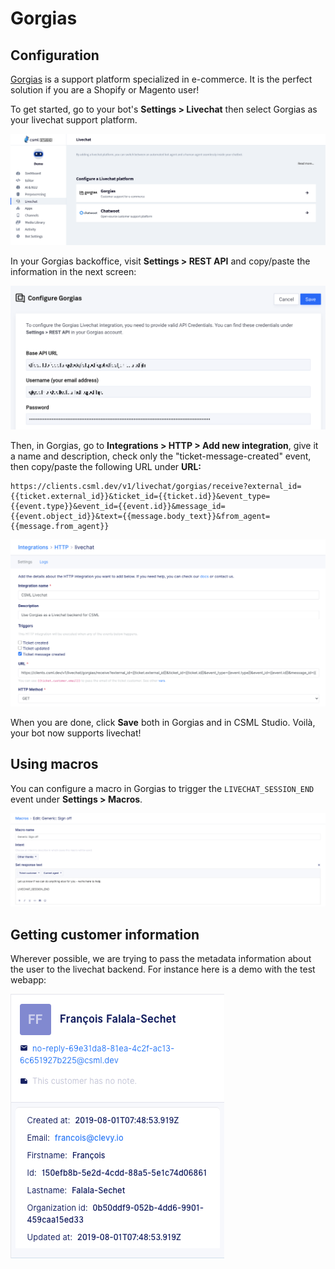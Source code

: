 # Gorgias

## Configuration

[Gorgias](https://www.gorgias.com/) is a support platform specialized in e-commerce. It is the perfect solution if you are a Shopify or Magento user!

To get started, go to your bot's **Settings &gt; Livechat** then select Gorgias as your livechat support platform.

![](../../.gitbook/assets/cleanshot-2021-06-04-at-12.37.31-2x.png)

In your Gorgias backoffice, visit **Settings &gt; REST API** and copy/paste the information in the next screen:

![](../../.gitbook/assets/image%20%2825%29.png)

Then, in Gorgias, go to **Integrations &gt; HTTP &gt; Add new integration**, give it a name and description, check only the "ticket-message-created" event, then copy/paste the following URL under **URL:**

```text
https://clients.csml.dev/v1/livechat/gorgias/receive?external_id={{ticket.external_id}}&ticket_id={{ticket.id}}&event_type={{event.type}}&event_id={{event.id}}&message_id={{event.object_id}}&text={{message.body_text}}&from_agent={{message.from_agent}}
```

![](../../.gitbook/assets/image%20%2823%29.png)

When you are done, click **Save** both in Gorgias and in CSML Studio. Voilà, your bot now supports livechat!

## Using macros

You can configure a macro in Gorgias to trigger the `LIVECHAT_SESSION_END` event under **Settings &gt; Macros**.

![](../../.gitbook/assets/image%20%2822%29.png)

## Getting customer information

Wherever possible, we are trying to pass the metadata information about the user to the livechat backend. For instance here is a demo with the test webapp:

![](../../.gitbook/assets/image%20%2824%29.png)

